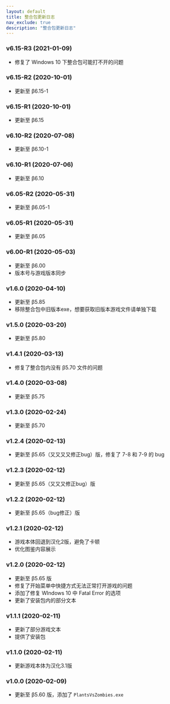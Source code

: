 ```yaml
---
layout: default
title: 整合包更新日志
nav_exclude: true
description: "整合包更新日志"
---
```


### v6.15-R3 (2021-01-09)

* 修复了 Windows 10 下整合包可能打不开的问题

### v6.15-R2 (2020-10-01)

* 更新至 β6.15-1

### v6.15-R1 (2020-10-01)

* 更新至 β6.15

### v6.10-R2 (2020-07-08)

* 更新至 β6.10-1

### v6.10-R1 (2020-07-06)

* 更新至 β6.10

### v6.05-R2 (2020-05-31)

* 更新至 β6.05-1

### v6.05-R1 (2020-05-31)

* 更新至 β6.05

### v6.00-R1 (2020-05-03)

* 更新至 β6.00
* 版本号与游戏版本同步

### v1.6.0 (2020-04-10)

* 更新至 β5.85
* 移除整合包中旧版本exe，想要获取旧版本游戏文件请单独下载

### v1.5.0 (2020-03-20)

* 更新至 β5.80

### v1.4.1 (2020-03-13)

* 修复了整合包内没有 β5.70 文件的问题

### v1.4.0 (2020-03-08)

* 更新至 β5.75

### v1.3.0 (2020-02-24)

* 更新至 β5.70

### v1.2.4 (2020-02-13)

* 更新至 β5.65（又又又又修正bug）版，修复了 7-8 和 7-9 的 bug

### v1.2.3 (2020-02-12)

* 更新至 β5.65（又又又修正bug）版

### v1.2.2 (2020-02-12)

* 更新至 β5.65（bug修正）版

### v1.2.1 (2020-02-12)

* 游戏本体回退到汉化2版，避免了卡顿
* 优化图鉴内容展示

### v1.2.0 (2020-02-12)

* 更新至 β5.65 版
* 修复了开始菜单中快捷方式无法正常打开游戏的问题
* 添加了修复 WIndows 10 中 Fatal Error 的选项
* 更新了安装包内的部分文本


### v1.1.1 (2020-02-11)

* 更新了部分游戏文本
* 提供了安装包

### v1.1.0 (2020-02-11)

* 更新游戏本体为汉化3.1版

### v1.0.0 (2020-02-09)

* 更新至 β5.60 版，添加了 `PlantsVsZombies.exe`